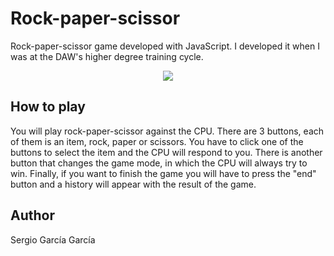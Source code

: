 # Rock-paper-scissor
Rock-paper-scissor game developed with JavaScript. I developed it when I was at the DAW's higher degree training cycle.

<p align="center"><img src="https://i.postimg.cc/FHZJ87Zh/Captura-de-pantalla-6.png"></p>

## How to play
You will play rock-paper-scissor against the CPU. There are 3 buttons, each of them is an item, rock, paper or scissors. You have to click one of the buttons to select the item and the CPU will respond to you.
There is another button that changes the game mode, in which the CPU will always try to win. Finally, if you want to finish the game you will have to press the "end" button and a history will appear with the result of the game.

## Author
Sergio García García
